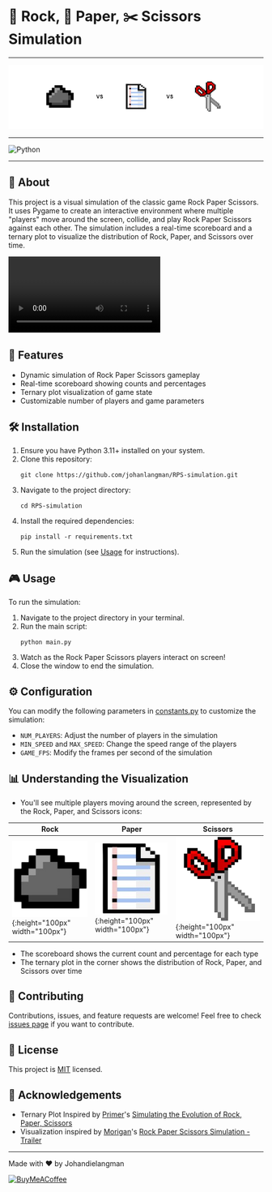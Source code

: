 # 🗿 Rock, 📄 Paper, ✂️ Scissors Simulation

***

![Rock Paper Scissors Banner](docs/banner.png)

***

![Python](https://img.shields.io/badge/python-3670A0?style=for-the-badge&logo=python&logoColor=ffdd54)

***

## 📜 About

This project is a visual simulation of the classic game Rock Paper Scissors. It uses Pygame to create an interactive environment where multiple "players" move around the screen, collide, and play Rock Paper Scissors against each other. The simulation includes a real-time scoreboard and a ternary plot to visualize the distribution of Rock, Paper, and Scissors over time.

![demo](docs/demo.mp4)

## 🚀 Features

- Dynamic simulation of Rock Paper Scissors gameplay
- Real-time scoreboard showing counts and percentages
- Ternary plot visualization of game state
- Customizable number of players and game parameters

## 🛠️ Installation

1. Ensure you have Python 3.11+ installed on your system.
2. Clone this repository:
   ```
   git clone https://github.com/johanlangman/RPS-simulation.git
   ```
3. Navigate to the project directory:
   ```
   cd RPS-simulation
   ```
4. Install the required dependencies:
   ```
   pip install -r requirements.txt
   ```
5. Run the simulation (see [Usage](#-usage) for instructions).

## 🎮 Usage

To run the simulation:

1. Navigate to the project directory in your terminal.
2. Run the main script:
   ```
   python main.py
   ```
3. Watch as the Rock Paper Scissors players interact on screen!
4. Close the window to end the simulation.

## ⚙️ Configuration

You can modify the following parameters in [constants.py](constants.py) to customize the simulation:

- `NUM_PLAYERS`: Adjust the number of players in the simulation
- `MIN_SPEED` and `MAX_SPEED`: Change the speed range of the players
- `GAME_FPS`: Modify the frames per second of the simulation

## 📊 Understanding the Visualization

- You'll see multiple players moving around the screen, represented by the Rock, Paper, and Scissors icons:


| Rock | Paper | Scissors |
|------|-------|----------|
| ![resources/bmp/rock.bmp](resources/bmp/rock.bmp){:height="100px" width="100px"} | ![resources/bmp/paper.bmp](resources/bmp/paper.bmp){:height="100px" width="100px"} | ![resources/bmp/scissors.bmp](resources/bmp/scissors.bmp){:height="100px" width="100px"} |


- The scoreboard shows the current count and percentage for each type
- The ternary plot in the corner shows the distribution of Rock, Paper, and Scissors over time

## 🤝 Contributing

Contributions, issues, and feature requests are welcome! Feel free to check [issues page](https://github.com/Johandielangman/RPS-simulation/issues) if you want to contribute.

## 📝 License

This project is [MIT](https://choosealicense.com/licenses/mit/) licensed.

## 🙏 Acknowledgements

- Ternary Plot Inspired by [Primer](https://www.youtube.com/@PrimerBlobs)'s [Simulating the Evolution of Rock, Paper, Scissors](https://youtu.be/tCoEYFbDVoI)
- Visualization inspired by [Morigan](https://www.youtube.com/@morigan2770)'s [Rock Paper Scissors Simulation - Trailer](https://youtu.be/plOQ7n8VXNw)

---

Made with ❤️ by Johandielangman

[![BuyMeACoffee](https://img.shields.io/badge/Buy_Me_A_Coffee-FFDD00?style=for-the-badge&logo=buy-me-a-coffee&logoColor=black)](https://buymeacoffee.com/johanlangman)